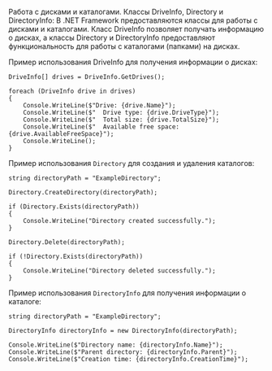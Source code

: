 Работа с дисками и каталогами. Классы DriveInfo, Directory и DirectoryInfo:
В .NET Framework предоставляются классы для работы с дисками и каталогами. 
Класс DriveInfo позволяет получать информацию о дисках, 
а классы Directory и DirectoryInfo предоставляют функциональность 
для работы с каталогами (папками) на дисках.

Пример использования DriveInfo для получения информации о дисках:

```
DriveInfo[] drives = DriveInfo.GetDrives();

foreach (DriveInfo drive in drives)
{
    Console.WriteLine($"Drive: {drive.Name}");
    Console.WriteLine($"  Drive type: {drive.DriveType}");
    Console.WriteLine($"  Total size: {drive.TotalSize}");
    Console.WriteLine($"  Available free space: {drive.AvailableFreeSpace}");
    Console.WriteLine();
}
```
Пример использования `Directory` для создания и удаления каталогов:
```
string directoryPath = "ExampleDirectory";

Directory.CreateDirectory(directoryPath);

if (Directory.Exists(directoryPath))
{
    Console.WriteLine("Directory created successfully.");
}

Directory.Delete(directoryPath);

if (!Directory.Exists(directoryPath))
{
    Console.WriteLine("Directory deleted successfully.");
}
```
Пример использования `DirectoryInfo` для получения информации о каталоге:
```
string directoryPath = "ExampleDirectory";

DirectoryInfo directoryInfo = new DirectoryInfo(directoryPath);

Console.WriteLine($"Directory name: {directoryInfo.Name}");
Console.WriteLine($"Parent directory: {directoryInfo.Parent}");
Console.WriteLine($"Creation time: {directoryInfo.CreationTime}");
```
